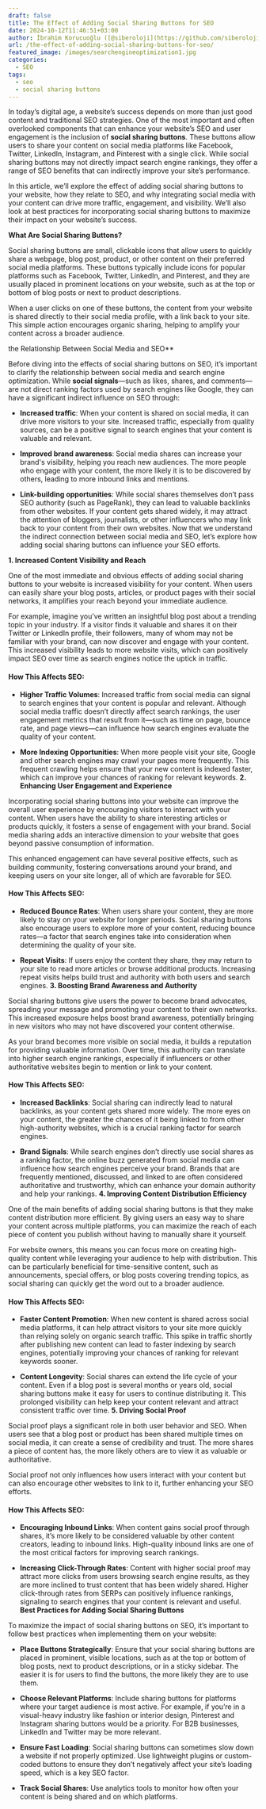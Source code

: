 ```yaml
---
draft: false
title: The Effect of Adding Social Sharing Buttons for SEO
date: 2024-10-12T11:46:51+03:00
author: İbrahim Korucuoğlu ([@siberoloji](https://github.com/siberoloji))
url: /the-effect-of-adding-social-sharing-buttons-for-seo/
featured_image: /images/searchengineoptimization1.jpg
categories:
  - SEO
tags:
  - seo
  - social sharing buttons
---
```

In today’s digital age, a website’s success depends on more than just good content and traditional SEO strategies. One of the most important and often overlooked components that can enhance your website’s SEO and user engagement is the inclusion of **social sharing buttons**. These buttons allow users to share your content on social media platforms like Facebook, Twitter, LinkedIn, Instagram, and Pinterest with a single click. While social sharing buttons may not directly impact search engine rankings, they offer a range of SEO benefits that can indirectly improve your site’s performance.

In this article, we’ll explore the effect of adding social sharing buttons to your website, how they relate to SEO, and why integrating social media with your content can drive more traffic, engagement, and visibility. We’ll also look at best practices for incorporating social sharing buttons to maximize their impact on your website’s success.

**What Are Social Sharing Buttons?**

Social sharing buttons are small, clickable icons that allow users to quickly share a webpage, blog post, product, or other content on their preferred social media platforms. These buttons typically include icons for popular platforms such as Facebook, Twitter, LinkedIn, and Pinterest, and they are usually placed in prominent locations on your website, such as at the top or bottom of blog posts or next to product descriptions.

When a user clicks on one of these buttons, the content from your website is shared directly to their social media profile, with a link back to your site. This simple action encourages organic sharing, helping to amplify your content across a broader audience.

the Relationship Between Social Media and SEO**

Before diving into the effects of social sharing buttons on SEO, it’s important to clarify the relationship between social media and search engine optimization. While **social signals**—such as likes, shares, and comments—are not direct ranking factors used by search engines like Google, they can have a significant indirect influence on SEO through:
* **Increased traffic**: When your content is shared on social media, it can drive more visitors to your site. Increased traffic, especially from quality sources, can be a positive signal to search engines that your content is valuable and relevant.

* **Improved brand awareness**: Social media shares can increase your brand's visibility, helping you reach new audiences. The more people who engage with your content, the more likely it is to be discovered by others, leading to more inbound links and mentions.

* **Link-building opportunities**: While social shares themselves don’t pass SEO authority (such as PageRank), they can lead to valuable backlinks from other websites. If your content gets shared widely, it may attract the attention of bloggers, journalists, or other influencers who may link back to your content from their own websites.
Now that we understand the indirect connection between social media and SEO, let’s explore how adding social sharing buttons can influence your SEO efforts.

**1. Increased Content Visibility and Reach**

One of the most immediate and obvious effects of adding social sharing buttons to your website is increased visibility for your content. When users can easily share your blog posts, articles, or product pages with their social networks, it amplifies your reach beyond your immediate audience.

For example, imagine you’ve written an insightful blog post about a trending topic in your industry. If a visitor finds it valuable and shares it on their Twitter or LinkedIn profile, their followers, many of whom may not be familiar with your brand, can now discover and engage with your content. This increased visibility leads to more website visits, which can positively impact SEO over time as search engines notice the uptick in traffic.
#### How This Affects SEO:
* **Higher Traffic Volumes**: Increased traffic from social media can signal to search engines that your content is popular and relevant. Although social media traffic doesn’t directly affect search rankings, the user engagement metrics that result from it—such as time on page, bounce rate, and page views—can influence how search engines evaluate the quality of your content.

* **More Indexing Opportunities**: When more people visit your site, Google and other search engines may crawl your pages more frequently. This frequent crawling helps ensure that your new content is indexed faster, which can improve your chances of ranking for relevant keywords.
**2. Enhancing User Engagement and Experience**

Incorporating social sharing buttons into your website can improve the overall user experience by encouraging visitors to interact with your content. When users have the ability to share interesting articles or products quickly, it fosters a sense of engagement with your brand. Social media sharing adds an interactive dimension to your website that goes beyond passive consumption of information.

This enhanced engagement can have several positive effects, such as building community, fostering conversations around your brand, and keeping users on your site longer, all of which are favorable for SEO.
#### How This Affects SEO:
* **Reduced Bounce Rates**: When users share your content, they are more likely to stay on your website for longer periods. Social sharing buttons also encourage users to explore more of your content, reducing bounce rates—a factor that search engines take into consideration when determining the quality of your site.

* **Repeat Visits**: If users enjoy the content they share, they may return to your site to read more articles or browse additional products. Increasing repeat visits helps build trust and authority with both users and search engines.
**3. Boosting Brand Awareness and Authority**

Social sharing buttons give users the power to become brand advocates, spreading your message and promoting your content to their own networks. This increased exposure helps boost brand awareness, potentially bringing in new visitors who may not have discovered your content otherwise.

As your brand becomes more visible on social media, it builds a reputation for providing valuable information. Over time, this authority can translate into higher search engine rankings, especially if influencers or other authoritative websites begin to mention or link to your content.
#### How This Affects SEO:
* **Increased Backlinks**: Social sharing can indirectly lead to natural backlinks, as your content gets shared more widely. The more eyes on your content, the greater the chances of it being linked to from other high-authority websites, which is a crucial ranking factor for search engines.

* **Brand Signals**: While search engines don’t directly use social shares as a ranking factor, the online buzz generated from social media can influence how search engines perceive your brand. Brands that are frequently mentioned, discussed, and linked to are often considered authoritative and trustworthy, which can enhance your domain authority and help your rankings.
**4. Improving Content Distribution Efficiency**

One of the main benefits of adding social sharing buttons is that they make content distribution more efficient. By giving users an easy way to share your content across multiple platforms, you can maximize the reach of each piece of content you publish without having to manually share it yourself.

For website owners, this means you can focus more on creating high-quality content while leveraging your audience to help with distribution. This can be particularly beneficial for time-sensitive content, such as announcements, special offers, or blog posts covering trending topics, as social sharing can quickly get the word out to a broader audience.
#### How This Affects SEO:
* **Faster Content Promotion**: When new content is shared across social media platforms, it can help attract visitors to your site more quickly than relying solely on organic search traffic. This spike in traffic shortly after publishing new content can lead to faster indexing by search engines, potentially improving your chances of ranking for relevant keywords sooner.

* **Content Longevity**: Social shares can extend the life cycle of your content. Even if a blog post is several months or years old, social sharing buttons make it easy for users to continue distributing it. This prolonged visibility can help keep your content relevant and attract consistent traffic over time.
**5. Driving Social Proof**

Social proof plays a significant role in both user behavior and SEO. When users see that a blog post or product has been shared multiple times on social media, it can create a sense of credibility and trust. The more shares a piece of content has, the more likely others are to view it as valuable or authoritative.

Social proof not only influences how users interact with your content but can also encourage other websites to link to it, further enhancing your SEO efforts.
#### How This Affects SEO:
* **Encouraging Inbound Links**: When content gains social proof through shares, it’s more likely to be considered valuable by other content creators, leading to inbound links. High-quality inbound links are one of the most critical factors for improving search rankings.

* **Increasing Click-Through Rates**: Content with higher social proof may attract more clicks from users browsing search engine results, as they are more inclined to trust content that has been widely shared. Higher click-through rates from SERPs can positively influence rankings, signaling to search engines that your content is relevant and useful.
**Best Practices for Adding Social Sharing Buttons**

To maximize the impact of social sharing buttons on SEO, it’s important to follow best practices when implementing them on your website:
* **Place Buttons Strategically**: Ensure that your social sharing buttons are placed in prominent, visible locations, such as at the top or bottom of blog posts, next to product descriptions, or in a sticky sidebar. The easier it is for users to find the buttons, the more likely they are to use them.

* **Choose Relevant Platforms**: Include sharing buttons for platforms where your target audience is most active. For example, if you’re in a visual-heavy industry like fashion or interior design, Pinterest and Instagram sharing buttons would be a priority. For B2B businesses, LinkedIn and Twitter may be more relevant.

* **Ensure Fast Loading**: Social sharing buttons can sometimes slow down a website if not properly optimized. Use lightweight plugins or custom-coded buttons to ensure they don’t negatively affect your site’s loading speed, which is a key SEO factor.

* **Track Social Shares**: Use analytics tools to monitor how often your content is being shared and on which platforms.

